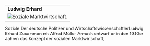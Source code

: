 
|   |
|---|
|**Ludwig Erhard**|
|![Soziale Marktwirtschaft.](https://www.bpb.de/cache/images/8/240388_article_side.png?B35EF)|

Soziale 
Der deutsche Politiker und WirtschaftswissenschaftlerLudwig Erhard Zusammen mit Alfred Müller-Armack entwarf er in den 1940er-Jahren das Konzept der sozialen Marktwirtschaft,